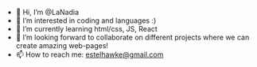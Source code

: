 - 👋 Hi, I’m @LaNadia
- 👀 I’m interested in coding and languages :)
- 🌱 I’m currently learning html/css, JS, React
- 💞️ I’m looking forward to collaborate on different projects where we can create amazing web-pages!
- 📫 How to reach me: estelhawke@gmail.com

<!---
LaNadia/LaNadia is a ✨ special ✨ repository because its `README.md` (this file) appears on your GitHub profile.
You can click the Preview link to take a look at your changes.
--->

